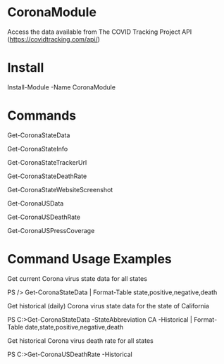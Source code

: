 # CoronaModule

Access the data available from The COVID Tracking Project API (https://covidtracking.com/api/)

# Install
Install-Module -Name CoronaModule

# Commands
Get-CoronaStateData

Get-CoronaStateInfo

Get-CoronaStateTrackerUrl

Get-CoronaStateDeathRate

Get-CoronaStateWebsiteScreenshot

Get-CoronaUSData

Get-CoronaUSDeathRate

Get-CoronaUSPressCoverage


# Command Usage Examples

Get current Corona virus state data for all states

PS /> Get-CoronaStateData | Format-Table state,positive,negative,death


Get historical (daily) Corona virus state data for the state of California

PS C:\>Get-CoronaStateData -StateAbbreviation CA -Historical | Format-Table date,state,positive,negative,death


Get historical Corona virus death rate for all states

PS C:\>Get-CoronaUSDeathRate -Historical


